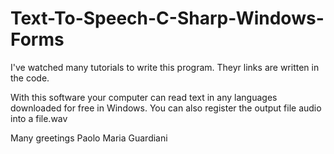 # Text-To-Speech-C-Sharp-Windows-Forms
I've watched many tutorials to write this program. Theyr links are written in the code.

With this software your computer can read text in any languages downloaded for free in Windows. You can also register the output file audio into a file.wav

Many greetings 
Paolo Maria Guardiani
